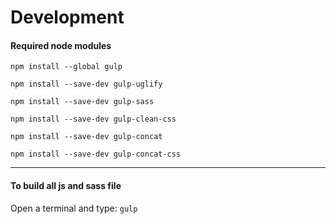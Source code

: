 # Development

#### Required node modules

`npm install --global gulp`

`npm install --save-dev gulp-uglify`

`npm install --save-dev gulp-sass`

`npm install --save-dev gulp-clean-css`

`npm install --save-dev gulp-concat`

`npm install --save-dev gulp-concat-css`

---

#### To build all js and sass file
Open a terminal and type: `gulp`
